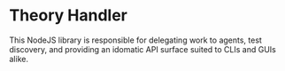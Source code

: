 # Theory Handler

This NodeJS library is responsible for delegating work to agents, test discovery, and providing an idomatic API surface suited to CLIs and GUIs alike.
